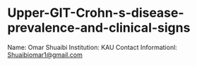 # Upper-GIT-Crohn-s-disease-prevalence-and-clinical-signs
 Name: Omar Shuaibi        Institution:  KAU    Contact Informationl: Shuaibiomar1@gmail.com
